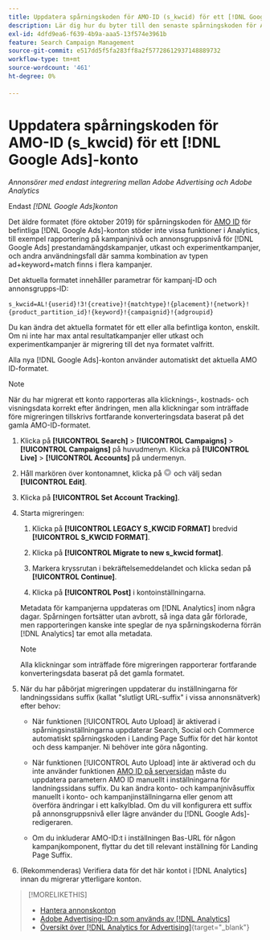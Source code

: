 ```yaml
---
title: Uppdatera spårningskoden för AMO-ID (s_kwcid) för ett [!DNL Google Ads] konto
description: Lär dig hur du byter till den senaste spårningskoden för AMO ID för ett [!DNL Google Ads] konto.
exl-id: 4dfd9ea6-f639-4b9a-aaa5-13f574e3961b
feature: Search Campaign Management
source-git-commit: e517dd5f5fa283ff8a2f57728612937148889732
workflow-type: tm+mt
source-wordcount: '461'
ht-degree: 0%

---
```


# Uppdatera spårningskoden för AMO-ID (s_kwcid) för ett [!DNL Google Ads]-konto

*Annonsörer med endast integrering mellan Adobe Advertising och Adobe Analytics*

Endast *[!DNL Google Ads]konton*

Det äldre formatet (före oktober 2019) för spårningskoden för [AMO ID](/help/integrations/analytics/ids.md#amo-id-formats) för befintliga [!DNL Google Ads]-konton stöder inte vissa funktioner i Analytics, till exempel rapportering på kampanjnivå och annonsgruppsnivå för [!DNL Google Ads] prestandamängdskampanjer, utkast och experimentkampanjer, och andra användningsfall där samma kombination av typen ad+keyword+match finns i flera kampanjer.

Det aktuella formatet innehåller parametrar för kampanj-ID och annonsgrupps-ID:

```
s_kwcid=AL!{userid}!3!{creative}!{matchtype}!{placement}!{network}!{product_partition_id}!{keyword}!{campaignid}!{adgroupid}
```

Du kan ändra det aktuella formatet för ett eller alla befintliga konton, enskilt. Om ni inte har max antal resultatkampanjer eller utkast och experimentkampanjer är migrering till det nya formatet valfritt.

Alla nya [!DNL Google Ads]-konton använder automatiskt det aktuella AMO ID-formatet.

>[!NOTE]
>
>När du har migrerat ett konto rapporteras alla klicknings-, kostnads- och visningsdata korrekt efter ändringen, men alla klickningar som inträffade före migreringen tillskrivs fortfarande konverteringsdata baserat på det gamla AMO-ID-formatet.

1. Klicka på **[!UICONTROL Search]** \> **[!UICONTROL Campaigns]** \> **[!UICONTROL Campaigns]** på huvudmenyn. Klicka på **[!UICONTROL Live]** \> **[!UICONTROL Accounts]** på undermenyn.

1. Håll markören över kontonamnet, klicka på ![pil-listruteikonen](/help/search-social-commerce/assets/arrow-dropdown-menu.png) och välj sedan **[!UICONTROL Edit]**.

1. Klicka på **[!UICONTROL Set Account Tracking]**.

1. Starta migreringen:

   1. Klicka på **[!UICONTROL LEGACY S_KWCID FORMAT]** bredvid **[!UICONTROL S_KWCID FORMAT]**.

   1. Klicka på **[!UICONTROL Migrate to new s_kwcid format]**.

   1. Markera kryssrutan i bekräftelsemeddelandet och klicka sedan på **[!UICONTROL Continue]**.

   1. Klicka på **[!UICONTROL Post]** i kontoinställningarna.

   Metadata för kampanjerna uppdateras om [!DNL Analytics] inom några dagar. Spårningen fortsätter utan avbrott, så inga data går förlorade, men rapporteringen kanske inte speglar de nya spårningskoderna förrän [!DNL Analytics] tar emot alla metadata.

   >[!NOTE]
   >
   >Alla klickningar som inträffade före migreringen rapporterar fortfarande konverteringsdata baserat på det gamla formatet.

1. När du har påbörjat migreringen uppdaterar du inställningarna för landningssidans suffix (kallat &quot;slutligt URL-suffix&quot; i vissa annonsnätverk) efter behov:

   * När funktionen [!UICONTROL Auto Upload] är aktiverad i spårningsinställningarna uppdaterar Search, Social och Commerce automatiskt spårningskoden i Landing Page Suffix för det här kontot och dess kampanjer. Ni behöver inte göra någonting.

   * När funktionen [!UICONTROL Auto Upload] inte är aktiverad och du inte använder funktionen [AMO ID på serversidan](/help/integrations/analytics/ids.md#amo-id-formats) måste du uppdatera parametern AMO ID manuellt i inställningarna för landningssidans suffix. Du kan ändra konto- och kampanjnivåsuffix manuellt i konto- och kampanjinställningarna eller genom att överföra ändringar i ett kalkylblad. Om du vill konfigurera ett suffix på annonsgruppsnivå eller lägre använder du [!DNL Google Ads]-redigeraren.

   * Om du inkluderar AMO-ID:t i inställningen Bas-URL för någon kampanjkomponent, flyttar du det till relevant inställning för Landing Page Suffix.

1. (Rekommenderas) Verifiera data för det här kontot i [!DNL Analytics] innan du migrerar ytterligare konton.

>[!MORELIKETHIS]
>
>* [Hantera annonskonton](ad-network-account-manage.md)
>* [Adobe Advertising-ID:n som används av [!DNL Analytics]](/help/integrations/analytics/ids.md)
>* [Översikt över [!DNL Analytics for Advertising]](https://experienceleague.adobe.com/docs/advertising/integrations/home.html){target="_blank"}

